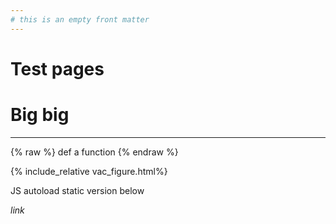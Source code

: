 ```yaml
---
# this is an empty front matter
---
```


# Test pages

# Big big
---



{% raw %}
def a function
{% endraw %}

{% include_relative vac_figure.html%}

JS autoload static version below


<script type="text/javascript" src="fig_embeds/vac" id="2963d9eb-2118-436a-a020-12481cd48aaf"></script>


_link_



